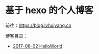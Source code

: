 # 基于 hexo 的个人博客

前往：https://blog.lvhuiyang.cn

博客目录：

+ [2017-06-02 HelloWorld](https://blog.lvhuiyang.cn/2017/06/02/HelloWorld/)